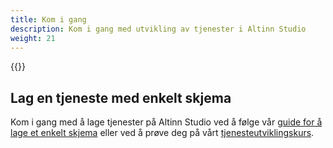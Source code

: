 ```yaml
---
title: Kom i gang
description: Kom i gang med utvikling av tjenester i Altinn Studio
weight: 21
---
```

{{<children />}}

## Lag en tjeneste med enkelt skjema
Kom i gang med å lage tjenester på Altinn Studio ved å følge vår 
[guide for å lage et enkelt skjema](../guides/development/basic-form/) eller ved å prøve deg på vårt
[tjenesteutviklingskurs](./app-dev-course/).